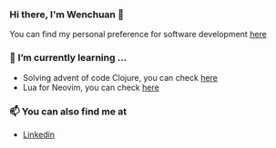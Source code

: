 ### Hi there, I'm Wenchuan 👋
You can find my personal preference for software development [here](https://github.com/Springok/dotfiles)

### 🌱 I’m currently learning ...
- Solving advent of code Clojure, you can check [here](https://github.com/Springok/advent-of-code)
- Lua for Neovim, you can check [here](https://github.com/Springok/wconfig) 

### 📫 You can also find me at 
- [Linkedin](https://tw.linkedin.com/in/wenchuanlin)


<!--
**Springok/Springok** is a ✨ _special_ ✨ repository because its `README.md` (this file) appears on your GitHub profile.

Here are some ideas to get you started:

- 🔭 I’m currently working on ...
- 🌱 I’m currently learning ...
- 👯 I’m looking to collaborate on ...
- 🤔 I’m looking for help with ...
- 💬 Ask me about ...
- 📫 How to reach me: ...
- 😄 Pronouns: ...
- ⚡ Fun fact: ...
-->
